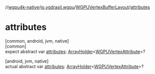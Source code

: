 //[wgpu4k-native](../../../index.md)/[io.ygdrasil.wgpu](../index.md)/[WGPUVertexBufferLayout](index.md)/[attributes](attributes.md)

# attributes

[common, android, jvm, native]\
[common]\
expect abstract var [attributes](attributes.md): [ArrayHolder](../../ffi/-array-holder/index.md)&lt;[WGPUVertexAttribute](../-w-g-p-u-vertex-attribute/index.md)&gt;?

[android, jvm, native]\
actual abstract var [attributes](attributes.md): [ArrayHolder](../../ffi/-array-holder/index.md)&lt;[WGPUVertexAttribute](../-w-g-p-u-vertex-attribute/index.md)&gt;?